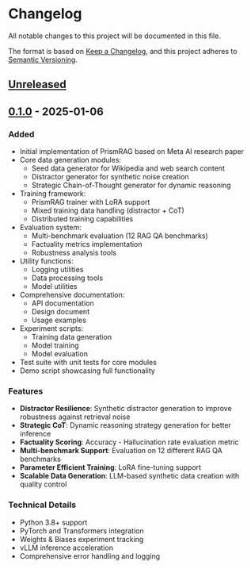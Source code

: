 # Changelog

All notable changes to this project will be documented in this file.

The format is based on [Keep a Changelog](https://keepachangelog.com/en/1.0.0/),
and this project adheres to [Semantic Versioning](https://semver.org/spec/v2.0.0.html).

## [Unreleased]

## [0.1.0] - 2025-01-06

### Added
- Initial implementation of PrismRAG based on Meta AI research paper
- Core data generation modules:
  - Seed data generator for Wikipedia and web search content
  - Distractor generator for synthetic noise creation
  - Strategic Chain-of-Thought generator for dynamic reasoning
- Training framework:
  - PrismRAG trainer with LoRA support
  - Mixed training data handling (distractor + CoT)
  - Distributed training capabilities
- Evaluation system:
  - Multi-benchmark evaluation (12 RAG QA benchmarks)
  - Factuality metrics implementation
  - Robustness analysis tools
- Utility functions:
  - Logging utilities
  - Data processing tools
  - Model utilities
- Comprehensive documentation:
  - API documentation
  - Design document
  - Usage examples
- Experiment scripts:
  - Training data generation
  - Model training
  - Model evaluation
- Test suite with unit tests for core modules
- Demo script showcasing full functionality

### Features
- **Distractor Resilience**: Synthetic distractor generation to improve robustness against retrieval noise
- **Strategic CoT**: Dynamic reasoning strategy generation for better inference
- **Factuality Scoring**: Accuracy - Hallucination rate evaluation metric
- **Multi-benchmark Support**: Evaluation on 12 different RAG QA benchmarks
- **Parameter Efficient Training**: LoRA fine-tuning support
- **Scalable Data Generation**: LLM-based synthetic data creation with quality control

### Technical Details
- Python 3.8+ support
- PyTorch and Transformers integration
- Weights & Biases experiment tracking
- vLLM inference acceleration
- Comprehensive error handling and logging

[Unreleased]: https://github.com/yourusername/prismrag/compare/v0.1.0...HEAD
[0.1.0]: https://github.com/yourusername/prismrag/releases/tag/v0.1.0